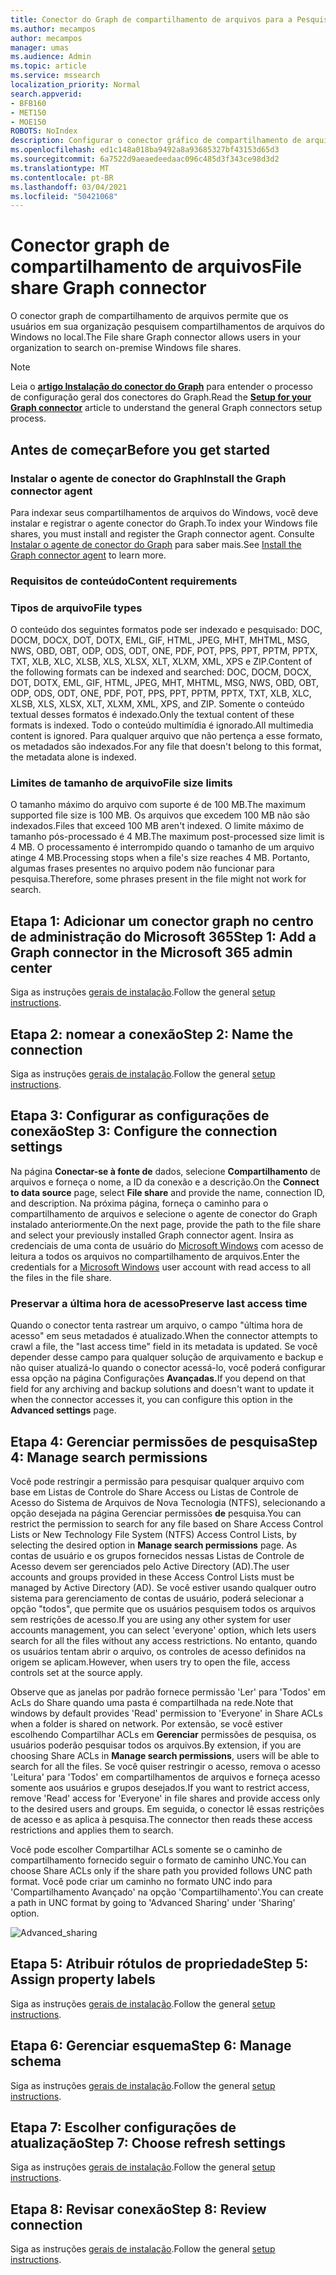 ```yaml
---
title: Conector do Graph de compartilhamento de arquivos para a Pesquisa da Microsoft
ms.author: mecampos
author: mecampos
manager: umas
ms.audience: Admin
ms.topic: article
ms.service: mssearch
localization_priority: Normal
search.appverid:
- BFB160
- MET150
- MOE150
ROBOTS: NoIndex
description: Configurar o conector gráfico de compartilhamento de arquivos para a Pesquisa da Microsoft
ms.openlocfilehash: ed1c148a018ba9492a8a93685327bf43153d65d3
ms.sourcegitcommit: 6a7522d9aeaedeedaac096c485d3f343ce98d3d2
ms.translationtype: MT
ms.contentlocale: pt-BR
ms.lasthandoff: 03/04/2021
ms.locfileid: "50421068"
---
```

<!---Previous ms.author: rusamai --->

# <a name="file-share-graph-connector"></a><span data-ttu-id="7ff29-103">Conector graph de compartilhamento de arquivos</span><span class="sxs-lookup"><span data-stu-id="7ff29-103">File share Graph connector</span></span>

<span data-ttu-id="7ff29-104">O conector graph de compartilhamento de arquivos permite que os usuários em sua organização pesquisem compartilhamentos de arquivos do Windows no local.</span><span class="sxs-lookup"><span data-stu-id="7ff29-104">The File share Graph connector allows users in your organization to search on-premise Windows file shares.</span></span>

> [!NOTE]
> <span data-ttu-id="7ff29-105">Leia o [**artigo Instalação do conector do Graph**](configure-connector.md) para entender o processo de configuração geral dos conectores do Graph.</span><span class="sxs-lookup"><span data-stu-id="7ff29-105">Read the [**Setup for your Graph connector**](configure-connector.md) article to understand the general Graph connectors setup process.</span></span>

## <a name="before-you-get-started"></a><span data-ttu-id="7ff29-106">Antes de começar</span><span class="sxs-lookup"><span data-stu-id="7ff29-106">Before you get started</span></span>

### <a name="install-the-graph-connector-agent"></a><span data-ttu-id="7ff29-107">Instalar o agente de conector do Graph</span><span class="sxs-lookup"><span data-stu-id="7ff29-107">Install the Graph connector agent</span></span>

<span data-ttu-id="7ff29-108">Para indexar seus compartilhamentos de arquivos do Windows, você deve instalar e registrar o agente conector do Graph.</span><span class="sxs-lookup"><span data-stu-id="7ff29-108">To index your Windows file shares, you must install and register the Graph connector agent.</span></span> <span data-ttu-id="7ff29-109">Consulte [Instalar o agente de conector do Graph](on-prem-agent.md) para saber mais.</span><span class="sxs-lookup"><span data-stu-id="7ff29-109">See [Install the Graph connector agent](on-prem-agent.md) to learn more.</span></span>  

### <a name="content-requirements"></a><span data-ttu-id="7ff29-110">Requisitos de conteúdo</span><span class="sxs-lookup"><span data-stu-id="7ff29-110">Content requirements</span></span>

### <a name="file-types"></a><span data-ttu-id="7ff29-111">Tipos de arquivo</span><span class="sxs-lookup"><span data-stu-id="7ff29-111">File types</span></span>

<span data-ttu-id="7ff29-112">O conteúdo dos seguintes formatos pode ser indexado e pesquisado: DOC, DOCM, DOCX, DOT, DOTX, EML, GIF, HTML, JPEG, MHT, MHTML, MSG, NWS, OBD, OBT, ODP, ODS, ODT, ONE, PDF, POT, PPS, PPT, PPTM, PPTX, TXT, XLB, XLC, XLSB, XLS, XLSX, XLT, XLXM, XML, XPS e ZIP.</span><span class="sxs-lookup"><span data-stu-id="7ff29-112">Content of the following formats can be indexed and searched: DOC, DOCM, DOCX, DOT, DOTX, EML, GIF, HTML, JPEG, MHT, MHTML, MSG, NWS, OBD, OBT, ODP, ODS, ODT, ONE, PDF, POT, PPS, PPT, PPTM, PPTX, TXT, XLB, XLC, XLSB, XLS, XLSX, XLT, XLXM, XML, XPS, and ZIP.</span></span> <span data-ttu-id="7ff29-113">Somente o conteúdo textual desses formatos é indexado.</span><span class="sxs-lookup"><span data-stu-id="7ff29-113">Only the textual content of these formats is indexed.</span></span> <span data-ttu-id="7ff29-114">Todo o conteúdo multimídia é ignorado.</span><span class="sxs-lookup"><span data-stu-id="7ff29-114">All multimedia content is ignored.</span></span> <span data-ttu-id="7ff29-115">Para qualquer arquivo que não pertença a esse formato, os metadados são indexados.</span><span class="sxs-lookup"><span data-stu-id="7ff29-115">For any file that doesn't belong to this format, the metadata alone is indexed.</span></span>

### <a name="file-size-limits"></a><span data-ttu-id="7ff29-116">Limites de tamanho de arquivo</span><span class="sxs-lookup"><span data-stu-id="7ff29-116">File size limits</span></span>

<span data-ttu-id="7ff29-117">O tamanho máximo do arquivo com suporte é de 100 MB.</span><span class="sxs-lookup"><span data-stu-id="7ff29-117">The maximum supported file size is 100 MB.</span></span> <span data-ttu-id="7ff29-118">Os arquivos que excedem 100 MB não são indexados.</span><span class="sxs-lookup"><span data-stu-id="7ff29-118">Files that exceed 100 MB aren't indexed.</span></span> <span data-ttu-id="7ff29-119">O limite máximo de tamanho pós-processado é 4 MB.</span><span class="sxs-lookup"><span data-stu-id="7ff29-119">The maximum post-processed size limit is 4 MB.</span></span> <span data-ttu-id="7ff29-120">O processamento é interrompido quando o tamanho de um arquivo atinge 4 MB.</span><span class="sxs-lookup"><span data-stu-id="7ff29-120">Processing stops when a file's size reaches 4 MB.</span></span> <span data-ttu-id="7ff29-121">Portanto, algumas frases presentes no arquivo podem não funcionar para pesquisa.</span><span class="sxs-lookup"><span data-stu-id="7ff29-121">Therefore, some phrases present in the file might not work for search.</span></span>

## <a name="step-1-add-a-graph-connector-in-the-microsoft-365-admin-center"></a><span data-ttu-id="7ff29-122">Etapa 1: Adicionar um conector graph no centro de administração do Microsoft 365</span><span class="sxs-lookup"><span data-stu-id="7ff29-122">Step 1: Add a Graph connector in the Microsoft 365 admin center</span></span>

<span data-ttu-id="7ff29-123">Siga as instruções [gerais de instalação](https://docs.microsoft.com/microsoftsearch/configure-connector).</span><span class="sxs-lookup"><span data-stu-id="7ff29-123">Follow the general [setup instructions](https://docs.microsoft.com/microsoftsearch/configure-connector).</span></span>
<!---If the above phrase does not apply, delete it and insert specific details for your data source that are different from general setup instructions.-->

## <a name="step-2-name-the-connection"></a><span data-ttu-id="7ff29-124">Etapa 2: nomear a conexão</span><span class="sxs-lookup"><span data-stu-id="7ff29-124">Step 2: Name the connection</span></span>

<span data-ttu-id="7ff29-125">Siga as instruções [gerais de instalação](https://docs.microsoft.com/microsoftsearch/configure-connector).</span><span class="sxs-lookup"><span data-stu-id="7ff29-125">Follow the general [setup instructions](https://docs.microsoft.com/microsoftsearch/configure-connector).</span></span>
<!---If the above phrase does not apply, delete it and insert specific details for your data source that are different from general setup instructions.-->

## <a name="step-3-configure-the-connection-settings"></a><span data-ttu-id="7ff29-126">Etapa 3: Configurar as configurações de conexão</span><span class="sxs-lookup"><span data-stu-id="7ff29-126">Step 3: Configure the connection settings</span></span>

<span data-ttu-id="7ff29-127">Na página **Conectar-se à fonte de** dados, selecione **Compartilhamento** de arquivos e forneça o nome, a ID da conexão e a descrição.</span><span class="sxs-lookup"><span data-stu-id="7ff29-127">On the **Connect to data source** page, select **File share** and provide the name, connection ID, and description.</span></span> <span data-ttu-id="7ff29-128">Na próxima página, forneça o caminho para o compartilhamento de arquivos e selecione o agente de conector do Graph instalado anteriormente.</span><span class="sxs-lookup"><span data-stu-id="7ff29-128">On the next page, provide the path to the file share and select your previously installed Graph connector agent.</span></span> <span data-ttu-id="7ff29-129">Insira as credenciais de uma conta de usuário do [Microsoft Windows](https://microsoft.com/windows) com acesso de leitura a todos os arquivos no compartilhamento de arquivos.</span><span class="sxs-lookup"><span data-stu-id="7ff29-129">Enter the credentials for a [Microsoft Windows](https://microsoft.com/windows) user account with read access to all the files in the file share.</span></span>

### <a name="preserve-last-access-time"></a><span data-ttu-id="7ff29-130">Preservar a última hora de acesso</span><span class="sxs-lookup"><span data-stu-id="7ff29-130">Preserve last access time</span></span>

<span data-ttu-id="7ff29-131">Quando o conector tenta rastrear um arquivo, o campo "última hora de acesso" em seus metadados é atualizado.</span><span class="sxs-lookup"><span data-stu-id="7ff29-131">When the connector attempts to crawl a file, the "last access time" field in its metadata is updated.</span></span> <span data-ttu-id="7ff29-132">Se você depender desse campo para qualquer solução de arquivamento e backup e não quiser atualizá-lo quando o conector acessá-lo, você poderá configurar essa opção na página Configurações **Avançadas.**</span><span class="sxs-lookup"><span data-stu-id="7ff29-132">If you depend on that field for any archiving and backup solutions and doesn't want to update it when the connector accesses it, you can configure this option in the **Advanced settings** page.</span></span>

## <a name="step-4-manage-search-permissions"></a><span data-ttu-id="7ff29-133">Etapa 4: Gerenciar permissões de pesquisa</span><span class="sxs-lookup"><span data-stu-id="7ff29-133">Step 4: Manage search permissions</span></span>

<span data-ttu-id="7ff29-134">Você pode restringir a permissão para pesquisar qualquer arquivo com base em Listas de Controle do Share Access ou Listas de Controle de Acesso do Sistema de Arquivos de Nova Tecnologia (NTFS), selecionando a opção desejada na página Gerenciar permissões **de** pesquisa.</span><span class="sxs-lookup"><span data-stu-id="7ff29-134">You can restrict the permission to search for any file based on Share Access Control Lists or New Technology File System (NTFS) Access Control Lists, by selecting the desired option in **Manage search permissions** page.</span></span> <span data-ttu-id="7ff29-135">As contas de usuário e os grupos fornecidos nessas Listas de Controle de Acesso devem ser gerenciados pelo Active Directory (AD).</span><span class="sxs-lookup"><span data-stu-id="7ff29-135">The user accounts and groups provided in these Access Control Lists must be managed by Active Directory (AD).</span></span> <span data-ttu-id="7ff29-136">Se você estiver usando qualquer outro sistema para gerenciamento de contas de usuário, poderá selecionar a opção "todos", que permite que os usuários pesquisem todos os arquivos sem restrições de acesso.</span><span class="sxs-lookup"><span data-stu-id="7ff29-136">If you are using any other system for user accounts management, you can select 'everyone' option, which lets users search for all the files without any access restrictions.</span></span> <span data-ttu-id="7ff29-137">No entanto, quando os usuários tentam abrir o arquivo, os controles de acesso definidos na origem se aplicam.</span><span class="sxs-lookup"><span data-stu-id="7ff29-137">However, when users try to open the file, access controls set at the source apply.</span></span>

<span data-ttu-id="7ff29-138">Observe que as janelas por padrão fornece permissão 'Ler' para 'Todos' em AcLs do Share quando uma pasta é compartilhada na rede.</span><span class="sxs-lookup"><span data-stu-id="7ff29-138">Note that windows by default provides 'Read' permission to 'Everyone' in Share ACLs when a folder is shared on network.</span></span> <span data-ttu-id="7ff29-139">Por extensão, se você estiver escolhendo Compartilhar ACLs em **Gerenciar** permissões de pesquisa, os usuários poderão pesquisar todos os arquivos.</span><span class="sxs-lookup"><span data-stu-id="7ff29-139">By extension, if you are choosing Share ACLs in **Manage search permissions**, users will be able to search for all the files.</span></span> <span data-ttu-id="7ff29-140">Se você quiser restringir o acesso, remova o acesso 'Leitura' para 'Todos' em compartilhamentos de arquivos e forneça acesso somente aos usuários e grupos desejados.</span><span class="sxs-lookup"><span data-stu-id="7ff29-140">If you want to restrict access, remove 'Read' access for 'Everyone' in file shares and provide access only to the desired users and groups.</span></span> <span data-ttu-id="7ff29-141">Em seguida, o conector lê essas restrições de acesso e as aplica à pesquisa.</span><span class="sxs-lookup"><span data-stu-id="7ff29-141">The connector then reads these access restrictions and applies them to search.</span></span>

<span data-ttu-id="7ff29-142">Você pode escolher Compartilhar ACLs somente se o caminho de compartilhamento fornecido seguir o formato de caminho UNC.</span><span class="sxs-lookup"><span data-stu-id="7ff29-142">You can choose Share ACLs only if the share path you provided follows UNC path format.</span></span> <span data-ttu-id="7ff29-143">Você pode criar um caminho no formato UNC indo para 'Compartilhamento Avançado' na opção 'Compartilhamento'.</span><span class="sxs-lookup"><span data-stu-id="7ff29-143">You can create a path in UNC format by going to 'Advanced Sharing' under 'Sharing' option.</span></span>

![Advanced_sharing](media/file-connector/file-advanced-sharing.png)

## <a name="step-5-assign-property-labels"></a><span data-ttu-id="7ff29-145">Etapa 5: Atribuir rótulos de propriedade</span><span class="sxs-lookup"><span data-stu-id="7ff29-145">Step 5: Assign property labels</span></span>

<span data-ttu-id="7ff29-146">Siga as instruções [gerais de instalação](https://docs.microsoft.com/microsoftsearch/configure-connector).</span><span class="sxs-lookup"><span data-stu-id="7ff29-146">Follow the general [setup instructions](https://docs.microsoft.com/microsoftsearch/configure-connector).</span></span>
<!---If the above phrase does not apply, delete it and insert specific details for your data source that are different from general setup instructions.-->

## <a name="step-6-manage-schema"></a><span data-ttu-id="7ff29-147">Etapa 6: Gerenciar esquema</span><span class="sxs-lookup"><span data-stu-id="7ff29-147">Step 6: Manage schema</span></span>

<span data-ttu-id="7ff29-148">Siga as instruções [gerais de instalação](https://docs.microsoft.com/microsoftsearch/configure-connector).</span><span class="sxs-lookup"><span data-stu-id="7ff29-148">Follow the general [setup instructions](https://docs.microsoft.com/microsoftsearch/configure-connector).</span></span>
<!---If the above phrase does not apply, delete it and insert specific details for your data source that are different from general setup instructions.-->

## <a name="step-7-choose-refresh-settings"></a><span data-ttu-id="7ff29-149">Etapa 7: Escolher configurações de atualização</span><span class="sxs-lookup"><span data-stu-id="7ff29-149">Step 7: Choose refresh settings</span></span>

<span data-ttu-id="7ff29-150">Siga as instruções [gerais de instalação](https://docs.microsoft.com/microsoftsearch/configure-connector).</span><span class="sxs-lookup"><span data-stu-id="7ff29-150">Follow the general [setup instructions](https://docs.microsoft.com/microsoftsearch/configure-connector).</span></span>
<!---If the above phrase does not apply, delete it and insert specific details for your data source that are different from general setup instructions.-->

## <a name="step-8-review-connection"></a><span data-ttu-id="7ff29-151">Etapa 8: Revisar conexão</span><span class="sxs-lookup"><span data-stu-id="7ff29-151">Step 8: Review connection</span></span>

<span data-ttu-id="7ff29-152">Siga as instruções [gerais de instalação](https://docs.microsoft.com/microsoftsearch/configure-connector).</span><span class="sxs-lookup"><span data-stu-id="7ff29-152">Follow the general [setup instructions](https://docs.microsoft.com/microsoftsearch/configure-connector).</span></span>
<!---If the above phrase does not apply, delete it and insert specific details for your data source that are different from general setup 
instructions.-->

<!---## Troubleshooting-->
<!---Insert troubleshooting recommendations for this data source-->

<!---## Limitations-->
<!---Insert limitations for this data source-->
